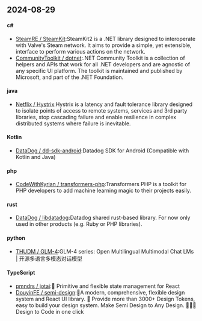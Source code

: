## 2024-08-29
#### c#
* [SteamRE / SteamKit](https://github.com/SteamRE/SteamKit):SteamKit2 is a .NET library designed to interoperate with Valve's Steam network. It aims to provide a simple, yet extensible, interface to perform various actions on the network.
* [CommunityToolkit / dotnet](https://github.com/CommunityToolkit/dotnet):.NET Community Toolkit is a collection of helpers and APIs that work for all .NET developers and are agnostic of any specific UI platform. The toolkit is maintained and published by Microsoft, and part of the .NET Foundation.
#### java
* [Netflix / Hystrix](https://github.com/Netflix/Hystrix):Hystrix is a latency and fault tolerance library designed to isolate points of access to remote systems, services and 3rd party libraries, stop cascading failure and enable resilience in complex distributed systems where failure is inevitable.
#### Kotlin
* [DataDog / dd-sdk-android](https://github.com/DataDog/dd-sdk-android):Datadog SDK for Android (Compatible with Kotlin and Java)
#### php
* [CodeWithKyrian / transformers-php](https://github.com/CodeWithKyrian/transformers-php):Transformers PHP is a toolkit for PHP developers to add machine learning magic to their projects easily.
#### rust
* [DataDog / libdatadog](https://github.com/DataDog/libdatadog):Datadog shared rust-based library. For now only used in other products (e.g. Ruby or PHP libraries).
#### python
* [THUDM / GLM-4](https://github.com/THUDM/GLM-4):GLM-4 series: Open Multilingual Multimodal Chat LMs | 开源多语言多模态对话模型
#### TypeScript
* [pmndrs / jotai](https://github.com/pmndrs/jotai):👻 Primitive and flexible state management for React
* [DouyinFE / semi-design](https://github.com/DouyinFE/semi-design):🚀A modern, comprehensive, flexible design system and React UI library. 🎨 Provide more than 3000+ Design Tokens, easy to build your design system. Make Semi Design to Any Design. 🧑🏻‍💻 Design to Code in one click
